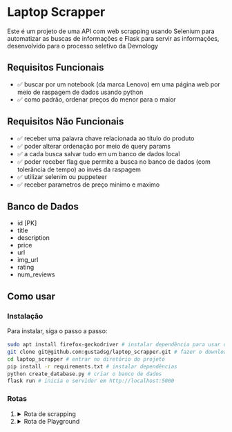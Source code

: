 # Laptop Scrapper

Este é um projeto de uma API com web scrapping usando Selenium para automatizar as buscas de informações e Flask para servir as informações, desenvolvido para o processo seletivo da Devnology

## Requisitos Funcionais

- ✅ buscar por um notebook (da marca Lenovo) em uma página web por meio de raspagem de dados usando python
- ✅ como padrão, ordenar preços do menor para o maior

## Requisitos Não Funcionais

- ✅ receber uma palavra chave relacionada ao título do produto
- ✅ poder alterar ordenação por meio de query params
- ✅ a cada busca salvar tudo em um banco de dados local
- ✅ poder receber flag que permite a busca no banco de dados (com tolerância de tempo) ao invés da raspagem
- ✅ utilizar selenim ou puppeteer
- ✅ receber parametros de preço minimo e maximo

## Banco de Dados

- id [PK]
- title
- description
- price
- url
- img_url
- rating
- num_reviews

## Como usar

### Instalação

Para instalar, siga o passo a passo:

```bash
sudo apt install firefox-geckodriver # instalar dependência para usar o WebDriver do Firefox
git clone git@github.com:gustadsg/laptop_scrapper.git # fazer o download do projeto
cd laptop_scrapper # entrar no diretório do projeto
pip install -r requirements.txt # instalar dependências
python create_database.py # criar o banco de dados
flask run # inicia o servidor em http://localhost:5000
```

### Rotas

<ol>
  <li>
    <details>
      <summary>Rota de scrapping</summary>
      <div>
        <h3>/api</h3>
        <h4>Parâmetros (query params)</h4>
        <ul>
          <li>
            q: texto que deve estar contido no título ou descrição do produto
          </li>
          <li>
            min_price: preço mínimo do produto
          </li>
          <li>
            max_price: preço máximo do produto
          </li>
          <li>
            reverse: produtos vêm ordenados de maior para menor preço quando este parâmetro é verdadeiro. Quando este parâmetro é Falso ou não enviado o resultado é ordenado de menor para maior preço
          </li>
          <li>
            update_tolerance: tempo máximo em segundos aceitável da última atualização. A depender do estado do banco de dados e do update_tolerance não será feito um novo scrapping e os dados fornecidos serão providos diretamente do banco de dados.
          </li>
        </ul>
      </div>
    </details>
  </li>
  <li>
    <details>
      <summary>Rota de Playground</summary>
      <div>
        <h3>/</h3>
        <h4>Funcionamento</h4>
        <p>Essa é uma rota com interface visual simples que permite o teste da aplicação. Acesse-a e altere os valores dos inputs para receber os dados correspondentes obtidos da rota /api</p>
        <img src="./images/playground.png" alt="Imagem ilustrativa da interface visual da rota de playground" />
      </div>
    </details>
  </li>
</ol>

